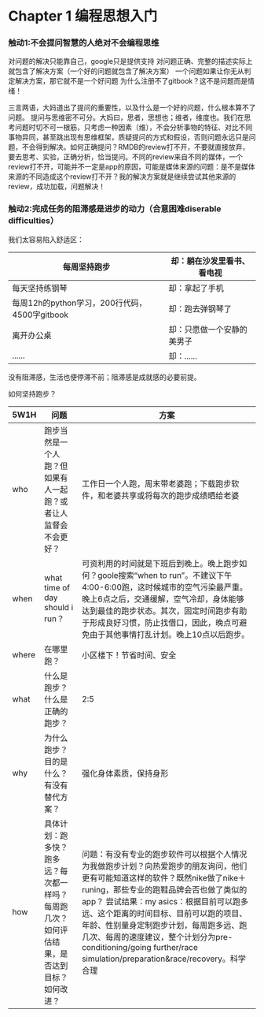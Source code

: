 # Chapter 1 编程思想入门



### 触动1:不会提问智慧的人绝对不会编程思维

对问题的解决只能靠自己，google只是提供支持
对问题正确、完整的描述实际上就包含了解决方案（一个好的问题就包含了解决方案）
一个问题如果让你无从判定解决方案，那它就不是一个好问题
为什么注册不了gitbook？这不是问题而是情绪！

三言两语，大妈道出了提问的重要性，以及什么是一个好的问题，什么根本算不了问题。
提问与思维密不可分。大妈曰，思者，思想也；维者，维度也。我们在思考问题时切不可一根筋，只考虑一种因素（维），不会分析事物的特征、对比不同事物异同，甚至跳出现有思维框架，质疑提问的方式和假设，否则问题永远只是问题，不会得到解决。如何正确提问？RMDB的review打不开，不要就直接放弃，要去思考、实验，正确分析，恰当提问。不同的review来自不同的媒体，一个review打不开，可能并不一定是app的原因，可能是媒体来源的问题：是不是媒体来源的不同造成这个review打不开？我的解决方案就是继续尝试其他来源的review，成功加载，问题解决！




### 触动2:完成任务的阻滞感是进步的动力（合意困难diserable difficulties）

我们太容易陷入舒适区：

| 每周坚持跑步 | 却：躺在沙发里看书、看电视 |
| -- | -- |
| 每天坚持练钢琴 | 却：拿起了手机 |
| 每周12h的python学习，200行代码，4500字gitbook | 却：跑去弹钢琴了 |
| 离开办公桌 | 却：只愿做一个安静的美男子 |
|  ...... | 却：...... |

没有阻滞感，生活也便停滞不前；阻滞感是成就感的必要前提。

如何坚持跑步？

| 5W1H | 问题 | 方案 |
| -- | -- | -- |
| who | 跑步当然是一个人跑？但如果有人一起跑？或者让人监督会不会更好？ | 工作日一个人跑，周末带老婆跑；下载跑步软件，和老婆共享或将每次的跑步成绩晒给老婆|
| when | what time of day should i run？ | 可资利用的时间就是下班后到晚上。晚上跑步如何？goole搜索“when to run”。不建议下午4:00-6:00跑，这时候城市的空气污染最严重。晚上6点之后，交通缓解，空气冷却，身体能够达到最佳的跑步状态。其次，固定时间跑步有助于形成良好习惯，防止找借口，因此，晚点可避免由于其他事情打乱计划。晚上10点以后跑步。 |
| where | 在哪里跑？ | 小区楼下！节省时间、安全 |
| what | 什么是跑步？什么是正确的跑步？ | 2:5 |
| why | 为什么跑步？目的是什么？有没有替代方案？ | 强化身体素质，保持身形 |
| how | 具体计划：跑多快？跑多远？每次都一样吗？每周跑几次？如何评估结果，是否达到目标？如何改进？ | 问题：有没有专业的跑步软件可以根据个人情况为我做跑步计划？向热爱跑步的朋友询问，他们更有可能知道这样的软件？既然nike做了nike＋runing，那些专业的跑鞋品牌会否也做了类似的app？   尝试结果：my asics：根据目前可以跑多远、这个距离的时间目标、目前可以跑的项目、年龄、性别量身定制跑步计划，每周跑多远、跑几次、每周的速度建议，整个计划分为pre-conditioning/going further/race simulation/preparation&race/recovery。科学合理|




















